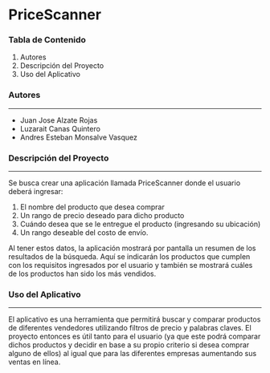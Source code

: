 # PriceScanner

### Tabla de Contenido
1. Autores
2. Descripción del Proyecto
3. Uso del Aplicativo
 
### Autores
***
- Juan Jose Alzate Rojas
- Luzarait Canas Quintero
- Andres Esteban Monsalve Vasquez

### Descripción del Proyecto
***
Se busca crear una aplicación llamada PriceScanner donde el usuario deberá ingresar:
1. El nombre del producto que desea comprar
2. Un rango de precio deseado para dicho producto
3. Cuándo desea que se le entregue el producto (ingresando su ubicación)
4. Un rango deseable del costo de envío.

Al tener estos datos, la aplicación mostrará por pantalla un resumen de los resultados de la búsqueda. Aquí se indicarán los productos que cumplen con los requisitos ingresados por el usuario y también se mostrará cuáles de los productos han sido los más vendidos.


### Uso del Aplicativo
***
El aplicativo es una herramienta que permitirá buscar y comparar productos de diferentes vendedores utilizando filtros de precio y palabras claves. El proyecto entonces es útil tanto para el usuario (ya que este podrá comparar dichos productos y decidir en base a su propio criterio si desea comprar alguno de ellos) al igual que para las diferentes empresas aumentando sus ventas en línea.
